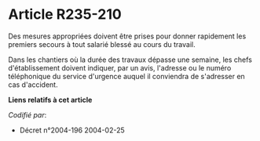 # Article R235-210

Des mesures appropriées doivent être prises pour donner rapidement les premiers secours à tout salarié blessé au cours du
travail.

Dans les chantiers où la durée des travaux dépasse une semaine, les chefs d'établissement doivent indiquer, par un avis,
l'adresse ou le numéro téléphonique du service d'urgence auquel il conviendra de s'adresser en cas d'accident.

**Liens relatifs à cet article**

_Codifié par_:

  - Décret n°2004-196 2004-02-25
